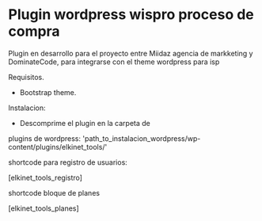 # Plugin wordpress wispro proceso de compra
Plugin en desarrollo para el proyecto entre Miidaz agencia de markketing y DominateCode, para integrarse con el theme wordpress para isp

Requisitos.
 - Bootstrap theme.

Instalacion: 

- Descomprime el plugin en la carpeta de 

plugins de wordpress:
    'path_to_instalacion_wordpress/wp-content/plugins/elkinet_tools/'

shortcode para registro de usuarios:

[elkinet_tools_registro]

shortcode bloque de planes 

[elkinet_tools_planes]


